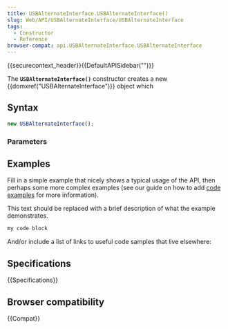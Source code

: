 ```yaml
---
title: USBAlternateInterface.USBAlternateInterface()
slug: Web/API/USBAlternateInterface/USBAlternateInterface
tags:
  - Constructor
  - Reference
browser-compat: api.USBAlternateInterface.USBAlternateInterface
---
```

{{securecontext_header}}{{DefaultAPISidebar("")}}

The **`USBAlternateInterface()`** constructor creates a new {{domxref("USBAlternateInterface")}} object which 

## Syntax

```js
new USBAlternateInterface();
```

### Parameters



## Examples

Fill in a simple example that nicely shows a typical usage of the API, then perhaps some more complex examples (see our guide on how to add [code examples](/en-US/docs/MDN/Contribute/Structures/Code_examples) for more information).

This text should be replaced with a brief description of what the example demonstrates.

```js
my code block
```

And/or include a list of links to useful code samples that live elsewhere:

## Specifications

{{Specifications}}

## Browser compatibility

{{Compat}}


